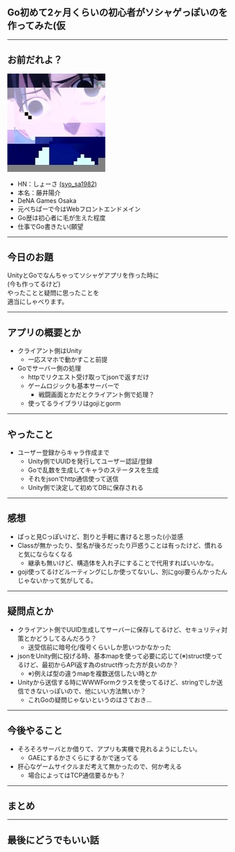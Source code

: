 ## Go初めて2ヶ月くらいの初心者がソシャゲっぽいのを作ってみた(仮

---

## お前だれよ？

![俺だよ](images/profile.jpg "俺だよ")

* HN：しょーさ [(syo_sa1982)](http://twitter.com/syo_sa1982)
* 本名：藤井陽介
* DeNA Games Osaka
* 元ぺちぱーで今はWebフロントエンドメイン
* Go歴は初心者に毛が生えた程度
* 仕事でGo書きたい(願望

---

## 今日のお題
UnityとGoでなんちゃってソシャゲアプリを作った時に  
(今も作ってるけど)  
やったことと疑問に思ったことを  
適当にしゃべります。

---

## アプリの概要とか
* クライアント側はUnity
    * 一応スマホで動かすこと前提
* Goでサーバー側の処理
    * httpでリクエスト受け取ってjsonで返すだけ
    * ゲームロジックも基本サーバーで
        * 戦闘画面とかだとクライアント側で処理？
    * 使ってるライブラリはgojiとgorm
    
---

## やったこと
* ユーザー登録からキャラ作成まで
    * Unity側でUUIDを発行してユーザー認証/登録
    * Goで乱数を生成してキャラのステータスを生成
    * それをjsonでhttp通信使って送信
    * Unity側で決定して初めてDBに保存される

---

## 感想
* ぱっと見Cっぽいけど、割りと手軽に書けると思った(小並感
* Classが無かったり、型名が後ろだったり戸惑うことは有ったけど、慣れると気にならなくなる
    * 継承も無いけど、構造体を入れ子にすることで代用すればいいかな。
* goji使ってるけどルーティングにしか使ってないし、別にgoji要らんかったんじゃないかって気がしてる。


---

## 疑問点とか
* クライアント側でUUID生成してサーバーに保存してるけど、セキュリティ対策とかどうしてるんだろう？
    * 送受信前に暗号化/復号くらいしか思いつかなかった
* jsonをUnity側に投げる時、基本mapを使って必要に応じて(※)struct使ってるけど、最初からAPI返す為のstruct作った方が良いのか？
    * ※)例えば型の違うmapを複数送信したい時とか  
* Unityから送信する時にWWWFormクラスを使ってるけど、stringでしか送信できないっぽいので、他にいい方法無いか？
    * これGoの疑問じゃないというのはさておき…

---

## 今後やること
* そろそろサーバとか借りて、アプリも実機で見れるようにしたい。
    * GAEにするかさくらにするかで迷ってる
* 肝心なゲームサイクルまだ考えて無かったので、何か考える
    * 場合によってはTCP通信要るかも？

---

## まとめ

---

## 最後にどうでもいい話





